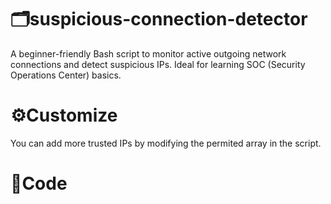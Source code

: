 # 🗂️suspicious-connection-detector
A beginner-friendly Bash script to monitor active outgoing network connections and detect suspicious IPs. Ideal for learning SOC (Security Operations Center) basics.
# ⚙️Customize
You can add more trusted IPs by modifying the permited array in the script.
# 📝Code

